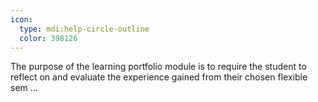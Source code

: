 ```yaml
---
icon:
  type: mdi:help-circle-outline
  color: 398126
---
```


The purpose of the learning portfolio module is to require the student to reflect on and evaluate the experience gained from their chosen flexible sem ... 
